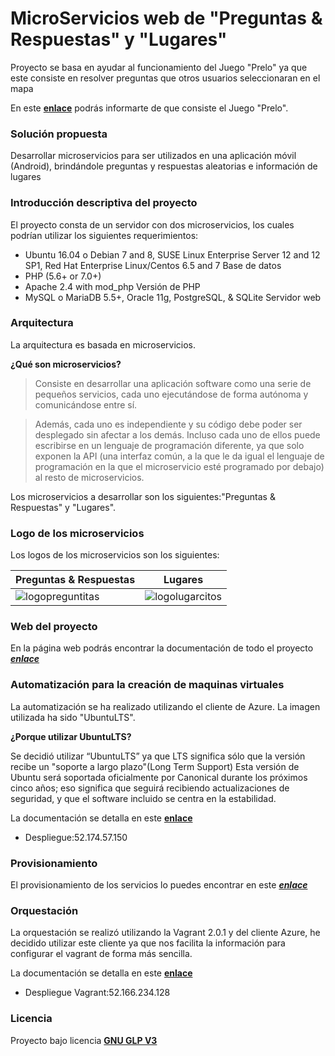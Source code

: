 # MicroServicios web de "Preguntas & Respuestas" y "Lugares"

Proyecto se basa en ayudar al funcionamiento del Juego "Prelo" ya que este consiste en resolver preguntas que otros usuarios seleccionaran en el mapa

En este **[enlace](https://tonyesp.github.io/MII\_CC\_Proyecto/)** podrás informarte de que consiste el Juego "Prelo".

### **Solución propuesta**

Desarrollar microservicios para ser utilizados en una aplicación móvil (Android), brindándole preguntas y respuestas aleatorias e información de lugares

### **Introducción descriptiva del proyecto**

El proyecto consta de un servidor con dos microservicios, los cuales podrían utilizar los siguientes requerimientos:

- Ubuntu 16.04 o Debian 7 and 8, SUSE Linux Enterprise Server 12 and 12 SP1, Red Hat Enterprise Linux/Centos 6.5 and 7 Base de datos
- PHP (5.6+ or 7.0+)
- Apache 2.4 with mod\_php Versión de PHP
- MySQL o MariaDB 5.5+, Oracle 11g, PostgreSQL, &amp; SQLite Servidor web


### Arquitectura

La arquitectura es basada en microservicios.

**¿Qué son microservicios?**

>Consiste en desarrollar una aplicación software como una serie de pequeños servicios, cada uno ejecutándose de forma autónoma y comunicándose entre sí.

>Además, cada uno es independiente y su código debe poder ser desplegado sin afectar a los demás. Incluso cada uno de ellos puede escribirse en un lenguaje de programación diferente, ya que solo exponen la API (una interfaz común, a la que le da igual el lenguaje de programación en la que el microservicio esté programado por debajo) al resto de microservicios.

Los microservicios a desarrollar son los siguientes:"Preguntas & Respuestas" y "Lugares".

### Logo de los microservicios

Los logos de los microservicios son los siguientes:

| **Preguntas & Respuestas**    | **Lugares** |
|---------------------------------| ------------|
![logopreguntitas](https://user-images.githubusercontent.com/32844919/33189492-6b04b62c-d0a3-11e7-8399-a19806d14fd2.jpeg)|![logolugarcitos](https://user-images.githubusercontent.com/32844919/33189484-5c918494-d0a3-11e7-9dfc-c656f44b20bc.jpeg)

### Web del proyecto

En la página web podrás encontrar la documentación de todo el proyecto ***[enlace](https://javierfrereq.github.io/MII_CC_Proyecto_MicroServicios/)***

### Automatización para la creación de maquinas virtuales

La automatización se ha realizado utilizando el cliente de Azure. La imagen utilizada ha sido "UbuntuLTS".

**¿Porque utilizar UbuntuLTS?**

Se decidió utilizar “UbuntuLTS” ya que LTS significa sólo que la versión recibe un "soporte a largo plazo"(Long Term Support)
Esta versión de Ubuntu será soportada oficialmente por Canonical durante los próximos cinco años; eso significa que seguirá recibiendo actualizaciones de seguridad, y que el software incluido se centra en la estabilidad.

La documentación se detalla en este **[enlace](https://github.com/javierfrereq/MII_CC_Proyecto_MicroServicios/blob/master/automatizacion/README.md)**

* Despliegue:52.174.57.150


### Provisionamiento

El provisionamiento de los servicios lo puedes encontrar en este ***[enlace](https://github.com/javierfrereq/MII_CC_Proyecto_MicroServicios/blob/master/provision/chef-solo/README.md)***

### Orquestación 

La orquestación se realizó utilizando la Vagrant 2.0.1 y del cliente Azure, he decidido utilizar este cliente ya que nos facilita la información para configurar el vagrant de forma más sencilla.

La documentación se detalla en este **[enlace](https://github.com/javierfrereq/MII_CC_Proyecto_MicroServicios/blob/master/orquestacion/README.md)**

* Despliegue Vagrant:52.166.234.128


### Licencia

Proyecto bajo licencia **[GNU GLP V3](https://github.com/javierfrereq/MII_CC_Proyecto_MicroServicios/blob/master/LICENSE)**

